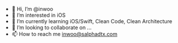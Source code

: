 - 👋 Hi, I’m @inwoo
- 👀 I’m interested in iOS
- 🌱 I’m currently learning iOS/Swift, Clean Code, Clean Architecture
- 💞️ I’m looking to collaborate on ...
- 📫 How to reach me inwoo@salphadtx.com

<!---
inwooSalpha/inwooSalpha is a ✨ special ✨ repository because its `README.md` (this file) appears on your GitHub profile.
You can click the Preview link to take a look at your changes.
--->
